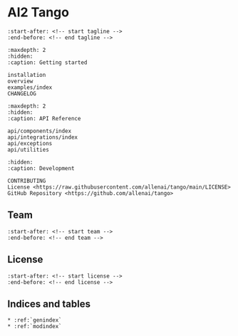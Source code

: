 # **AI2 Tango**

```{include} ../../README.md
:start-after: <!-- start tagline -->
:end-before: <!-- end tagline -->
```

```{toctree}
:maxdepth: 2
:hidden:
:caption: Getting started

installation
overview
examples/index
CHANGELOG
```

```{toctree}
:maxdepth: 2
:hidden:
:caption: API Reference

api/components/index
api/integrations/index
api/exceptions
api/utilities
```

```{toctree}
:hidden:
:caption: Development

CONTRIBUTING
License <https://raw.githubusercontent.com/allenai/tango/main/LICENSE>
GitHub Repository <https://github.com/allenai/tango>
```

## Team

```{include} ../../README.md
:start-after: <!-- start team -->
:end-before: <!-- end team -->
```

## License

```{include} ../../README.md
:start-after: <!-- start license -->
:end-before: <!-- end license -->
```

## Indices and tables

```{eval-rst}
* :ref:`genindex`
* :ref:`modindex`
```
